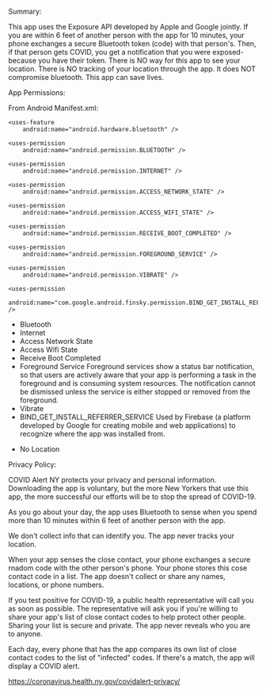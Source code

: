 Summary:

This app uses the Exposure API developed by Apple and Google jointly. If you are within 6 feet of another person with the app for 10 minutes, your phone exchanges a secure Bluetooth token (code) with that person's. Then, if that person gets COVID, you get a notification that you were exposed- because you have their token. There is NO way for this app to see your location. There is NO tracking of your location through the app. It does NOT compromise bluetooth. This app can save lives.

App Permissions:

From Android Manifest.xml:

 <uses-feature
        android:name="android.hardware.bluetooth_le"
        android:required="true" />

    <uses-feature
        android:name="android.hardware.bluetooth" />

    <uses-permission
        android:name="android.permission.BLUETOOTH" />

    <uses-permission
        android:name="android.permission.INTERNET" />

    <uses-permission
        android:name="android.permission.ACCESS_NETWORK_STATE" />

    <uses-permission
        android:name="android.permission.ACCESS_WIFI_STATE" />

    <uses-permission
        android:name="android.permission.RECEIVE_BOOT_COMPLETED" />

    <uses-permission
        android:name="android.permission.FOREGROUND_SERVICE" />

    <uses-permission
        android:name="android.permission.VIBRATE" />

    <uses-permission
        android:name="com.google.android.finsky.permission.BIND_GET_INSTALL_REFERRER_SERVICE" />
+ Bluetooth
+ Internet
+ Access Network State
+ Access Wifi State
+ Receive Boot Completed
+ Foreground Service
Foreground services show a status bar notification, so that users are actively aware that your app is performing a task in the foreground and is consuming system resources. The notification cannot be dismissed unless the service is either stopped or removed from the foreground.
+ Vibrate
+ BIND_GET_INSTALL_REFERRER_SERVICE
Used by Firebase (a platform developed by Google for creating mobile and web applications) to recognize where the app was installed from.
- No Location

Privacy Policy:

COVID Alert NY protects your privacy and personal information. Downloading the app is voluntary, but the more New Yorkers that use this app, the more successful our efforts will be to stop the spread of COVID-19.

As you go about your day, the app uses Bluetooth to sense when you spend more than 10 minutes within 6 feet of another person with the app.

We don't collect info that can identify you. The app never tracks your location.

When your app senses the close contact, your phone exchanges a secure rnadom code with the other person's phone. Your phone stores this cose contact code in a list.
The app doesn't collect or share any names, locations, or phone numbers.

If you test positive for COVID-19, a public health representative will call you as soon as possible.
The representative will ask you if you're willing to share your app's list of close contact codes to help protect other people. Sharing your list is secure and private. The app never reveals who you are to anyone.

Each day, every phone that has the app compares its own list of close contact codes to the list of "infected" codes. If there's a match, the app will display a COVID alert.

https://coronavirus.health.ny.gov/covidalert-privacy/
